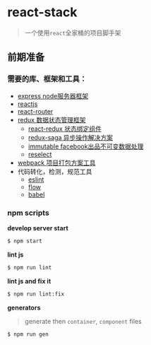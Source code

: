 # react-stack

> 一个使用`react`全家桶的项目脚手架

## 前期准备

### 需要的库、框架和工具：

- [express node服务器框架](http://www.expressjs.com.cn/)
- [reactjs](https://reactjs.org/)
- [react-router](https://reacttraining.com/react-router/web/example/basic)
- [redux 数据状态管理框架](https://redux.js.org/)
  - [react-redux 状态绑定组件](https://react-redux.js.org/)
  - [redux-saga 异步操作解决方案](https://redux-saga.js.org/docs/introduction/BeginnerTutorial.html)
  - [immutable facebook出品不可变数据处理](http://facebook.github.io/immutable-js/)
  - [reselect](https://github.com/reduxjs/reselect#readme)
- [webpack 项目打包方案工具](https://webpack.js.org/)
- 代码转化，检测，规范工具
  - [eslint](https://cn.eslint.org/)
  - [flow](https://flow.org/en/)
  - [babel](https://babel.docschina.org/)

### npm scripts

**develop server start**

```bash
$ npm start
```

**lint js**

```bash
$ npm run lint
```

**lint js and fix it**

```bash
$ npm run lint:fix
```

**generators**

> generate then `container`, `component` files

```bash
$ npm run gen
```

